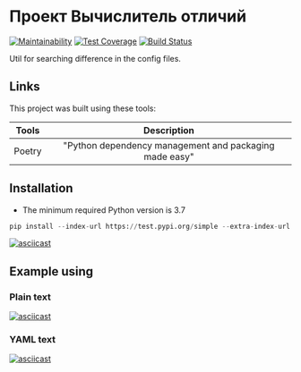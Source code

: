 # Проект Вычислитель отличий

[![Maintainability](https://api.codeclimate.com/v1/badges/592862d60aa1be300158/maintainability)](https://codeclimate.com/github/TimBerk/python-project-lvl2/maintainability) [![Test Coverage](https://api.codeclimate.com/v1/badges/592862d60aa1be300158/test_coverage)](https://codeclimate.com/github/TimBerk/python-project-lvl2/test_coverage) [![Build Status](https://travis-ci.org/TimBerk/python-project-lvl2.svg?branch=master)](https://travis-ci.org/TimBerk/python-project-lvl2)

Util for searching difference in the config files.

## Links

This project was built using these tools:

| Tools   |  Description  |
|---------|:-------------:|
| Poetry  | "Python dependency management and packaging made easy" |

## Installation

* The minimum required Python version is 3.7

```python
pip install --index-url https://test.pypi.org/simple --extra-index-url https://pypi.org/simple timberk-gendiff
```

[![asciicast](https://asciinema.org/a/iVjUBPBcaRCeTAzv3Mb0dQJwv.svg)](https://asciinema.org/a/iVjUBPBcaRCeTAzv3Mb0dQJwv)

## Example using

### Plain text

[![asciicast](https://asciinema.org/a/1ugN2LV6klz6WwBGNdyH7pPfc.svg)](https://asciinema.org/a/1ugN2LV6klz6WwBGNdyH7pPfc)

### YAML text

[![asciicast](https://asciinema.org/a/HBfBlSIOM2stue8xa6yRZlCrv.svg)](https://asciinema.org/a/HBfBlSIOM2stue8xa6yRZlCrv)
